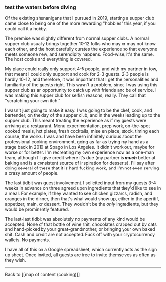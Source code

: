 ### test the waters before diving

Of the existing shenanigans that I pursued in 2019, starting a supper club came close to being one of the more rewarding "hobbies" this year, if you could call it a hobby.

The premise was slightly different from normal supper clubs. A normal supper club usually brings together 10-12 folks who may or may not know each other, and the host carefully curates the experience so that everyone meets someone new, and serendipity happens. Food-wise, it's the same. The host cooks and everything is covered.

My place could really only support 4-5 people, and with my partner in tow, that meant I could only support and cook for 2-3 guests. 2-3 people is hardly 10-12, and therefore, it was important that I get the personalities and familiarity of the guests right. This wasn't a problem, since I was using this supper club as an opportunity to catch up with friends and be of service. I was making this supper club for selfish reasons, really. They call that "scratching your own itch."

I wasn't just going to make it easy. I was going to be the chef, cook, and bartender, on the day of the supper club, and in the weeks leading up to the supper club. This meant treating the experience as if my guests were arriving at a restaurant. Menu experimentation, prep work, on-the-spot cooked meals, hot plates, fresh cocktails, mise en place, stock, timing each course, the works. I was and have been infinitely curious about the professional cooking environment, going as far as trying my hand as a stage back in 2010 at Spago in Los Angeles. It didn't work out, maybe for worse or for better. I'm recreating my own experience now as a one-man team, although I'll give credit where it's due (my partner is _**much**_ better at baking and is a consistent source of inspiration for desserts). I'll say after doing several of these that it is hard fucking work, and I'm not even serving a crazy amount of people.

The last tidbit was guest involvement. I solicited input from my guests 3-4 weeks in advance on three agreed upon ingredients that they'd like to see in a meal. For example, if they wanted to see chicken gizzards, radish, and oranges in the dinner, then that's what would show up, either in the aperitif, appetizer, main, or dessert. They wouldn't be the _only_ ingredients, but they would be prominently featured.

The last-last tidbit was absolutely no payments of any kind would be accepted. None of that bottle of wine shit, chocolates crapped out by cats and hand-picked by your great-grandmother, or bringing your own baked shit. Cash and credit are not accepted. Fuck off with your cryptocurrency wallets. No payments.

I have all of this on a Google spreadsheet, which currently acts as the sign up sheet. Once invited, all guests are free to invite themselves as often as they wish.

---

Back to [[map of content (cooking)]]